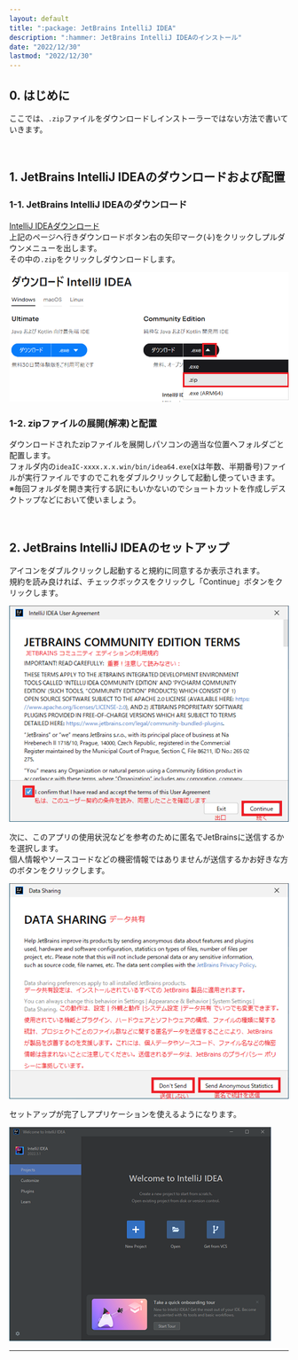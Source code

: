 ```yaml
---
layout: default
title: ":package: JetBrains IntelliJ IDEA"
description: ":hammer: JetBrains IntelliJ IDEAのインストール"
date: "2022/12/30"
lastmod: "2022/12/30"
---
```


## 0. はじめに  
ここでは、`.zip`ファイルをダウンロードしインストーラーではない方法で書いていきます。  

<br />

## 1. JetBrains IntelliJ IDEAのダウンロードおよび配置   
### 1-1. JetBrains IntelliJ IDEAのダウンロード  
[IntelliJ IDEAダウンロード](https://www.jetbrains.com/ja-jp/idea/download/#section=windows)  
上記のページへ行きダウンロードボタン右の矢印マーク(↓)をクリックしプルダウンメニューを出します。  
その中の`.zip`をクリックしダウンロードします。  

![1-1](Inst/Inst0.png)  

### 1-2. zipファイルの展開(解凍)と配置  
ダウンロードされたzipファイルを展開しパソコンの適当な位置へフォルダごと配置します。  
フォルダ内の`ideaIC-xxxx.x.x.win/bin/idea64.exe`(xは年数、半期番号)ファイルが実行ファイルですのでこれをダブルクリックして起動し使っていきます。  
※毎回フォルダを開き実行する訳にもいかないのでショートカットを作成しデスクトップなどにおいて使いましょう。  

<br />

## 2. JetBrains IntelliJ IDEAのセットアップ  

アイコンをダブルクリックし起動すると規約に同意するか表示されます。  
規約を読み良ければ、チェックボックスをクリックし「Continue」ボタンをクリックします。  

![2-1](Inst/Inst1.png)  

次に、このアプリの使用状況などを参考のために匿名でJetBrainsに送信するかを選択します。  
個人情報やソースコードなどの機密情報ではありませんが送信するかお好きな方のボタンをクリックします。  

![2-2](Inst/Inst2.png)  

セットアップが完了しアプリケーションを使えるようになります。  

![2-3](Inst/Inst3.png)  

___